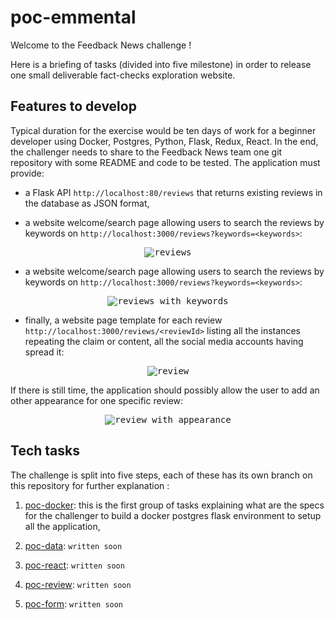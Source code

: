 # poc-emmental

Welcome to the Feedback News challenge !

Here is a briefing of tasks (divided into five milestone) in order to release
one small deliverable fact-checks exploration website.

## Features to develop

Typical duration for the exercise would be ten days of work for a beginner developer
using Docker, Postgres, Python, Flask, Redux, React. In the end, the challenger needs to share to the Feedback News team one git repository with some README and code to be tested. The application must provide:

- a Flask API `http://localhost:80/reviews` that returns existing reviews in the database as JSON format,

- a website welcome/search page allowing users to search the reviews by keywords on `http://localhost:3000/reviews?keywords=<keywords>`:
<p align="center">
  <kbd>
    <img
      alt="reviews"
      src="https://raw.githubusercontent.com/feedback-news/poc-emmental/master/images/reviews.png"
    />
  </kbd>
</p>

- a website welcome/search page allowing users to search the reviews by keywords on `http://localhost:3000/reviews?keywords=<keywords>`:  
<p align="center">
  <kbd>
    <img
      alt="reviews with keywords"
      src="https://raw.githubusercontent.com/feedback-news/poc-emmental/master/images/reviews_with_keywords.png"
    />
  </kbd>
</p>

- finally, a website page template for each review `http://localhost:3000/reviews/<reviewId>` listing all the instances repeating the claim or content, all the social media accounts having spread it:
<p align="center">
  <kbd>
    <img
      alt="review"
      src="https://raw.githubusercontent.com/feedback-news/poc-emmental/master/images/review.png"
    />
  </kbd>
</p>

If there is still time, the application should possibly allow the user to add an other appearance for one specific review:
<p align="center">
  <kbd>
    <img
      alt="review with appearance"
      src="https://raw.githubusercontent.com/feedback-news/poc-emmental/master/images/review_with_appearance.png"
    />
  </kbd>
</p>


## Tech tasks

The challenge is split into five steps, each of these has its own branch on this repository for further explanation :

  1. [poc-docker](https://github.com/feedback-news/poc-emmental/tree/poc-docker): this is the first group of tasks explaining what are the specs for the challenger to build a docker postgres flask environment to setup all the application,

  2. [poc-data](https://github.com/feedback-news/poc-emmental/tree/poc-data): `written soon`

  3. [poc-react](https://github.com/feedback-news/poc-emmental/tree/poc-react): `written soon`

  4. [poc-review](https://github.com/feedback-news/poc-emmental/tree/poc-review): `written soon`

  5. [poc-form](https://github.com/feedback-news/poc-emmental/tree/poc-form): `written soon`
